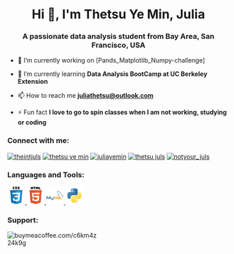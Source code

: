 <h1 align="center">Hi 👋, I'm Thetsu Ye Min, Julia</h1>
<h3 align="center">A passionate data analysis student from Bay Area, San Francisco, USA</h3>

- 🔭 I’m currently working on [Pands_Matplotlib_Numpy-challenge]

- 🌱 I’m currently learning **Data Analysis BootCamp at UC Berkeley Extension**

- 📫 How to reach me **juliathetsu@outlook.com**

- ⚡ Fun fact **I love to go to spin classes when I am not working, studying or coding**

<h3 align="left">Connect with me:</h3>
<p align="left">
<a href="https://twitter.com/theintjuls" target="blank"><img align="center" src="https://raw.githubusercontent.com/rahuldkjain/github-profile-readme-generator/master/src/images/icons/Social/twitter.svg" alt="theintjuls" height="30" width="40" /></a>
<a href="https://linkedin.com/in/thetsu ye min" target="blank"><img align="center" src="https://raw.githubusercontent.com/rahuldkjain/github-profile-readme-generator/master/src/images/icons/Social/linked-in-alt.svg" alt="thetsu ye min" height="30" width="40" /></a>
<a href="https://stackoverflow.com/users/juliayemin" target="blank"><img align="center" src="https://raw.githubusercontent.com/rahuldkjain/github-profile-readme-generator/master/src/images/icons/Social/stack-overflow.svg" alt="juliayemin" height="30" width="40" /></a>
<a href="https://fb.com/thetsu juls" target="blank"><img align="center" src="https://raw.githubusercontent.com/rahuldkjain/github-profile-readme-generator/master/src/images/icons/Social/facebook.svg" alt="thetsu juls" height="30" width="40" /></a>
<a href="https://instagram.com/notyour_juls" target="blank"><img align="center" src="https://raw.githubusercontent.com/rahuldkjain/github-profile-readme-generator/master/src/images/icons/Social/instagram.svg" alt="notyour_juls" height="30" width="40" /></a>
</p>

<h3 align="left">Languages and Tools:</h3>
<p align="left"> <a href="https://www.w3schools.com/css/" target="_blank" rel="noreferrer"> <img src="https://raw.githubusercontent.com/devicons/devicon/master/icons/css3/css3-original-wordmark.svg" alt="css3" width="40" height="40"/> </a> <a href="https://www.w3.org/html/" target="_blank" rel="noreferrer"> <img src="https://raw.githubusercontent.com/devicons/devicon/master/icons/html5/html5-original-wordmark.svg" alt="html5" width="40" height="40"/> </a> <a href="https://www.mysql.com/" target="_blank" rel="noreferrer"> <img src="https://raw.githubusercontent.com/devicons/devicon/master/icons/mysql/mysql-original-wordmark.svg" alt="mysql" width="40" height="40"/> </a> <a href="https://www.python.org" target="_blank" rel="noreferrer"> <img src="https://raw.githubusercontent.com/devicons/devicon/master/icons/python/python-original.svg" alt="python" width="40" height="40"/> </a> </p>

<h3 align="left">Support:</h3>
<p><a href="https://www.buymeacoffee.com/buymeacoffee.com/c6km4z24k9g"> <img align="left" src="https://cdn.buymeacoffee.com/buttons/v2/default-yellow.png" height="50" width="210" alt="buymeacoffee.com/c6km4z24k9g" /></a></p><br><br>
